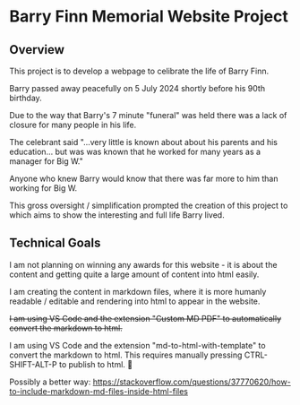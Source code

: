 # Barry Finn Memorial Website Project

## Overview

This project is to develop a webpage to celibrate the life of Barry Finn.

Barry passed away peacefully on 5 July 2024 shortly before his 90th birthday.

Due to the way that Barry's 7 minute "funeral" was held there was a lack of closure for many people in his life.

The celebrant said "...very little is known about about his parents and his education... but was was known that he worked for many years as a manager for Big W."

Anyone who knew Barry would know that there was far more to him than working for Big W.

This gross oversight / simplification prompted the creation of this project to which aims to show the interesting and full life Barry lived.

## Technical Goals

I am not planning on winning any awards for this website - it is about the content and getting quite a large amount of content into html easily.

I am creating the content in markdown files, where it is more humanly readable / editable and rendering into html to appear in the website.

~~I am using VS Code and the extension "Custom MD PDF" to automatically convert the markdown to html.~~

I am using VS Code and the extension "md-to-html-with-template" to  convert the markdown to html.  This requires manually pressing CTRL-SHIFT-ALT-P to publish to html. 🙁

Possibly a better way: https://stackoverflow.com/questions/37770620/how-to-include-markdown-md-files-inside-html-files
